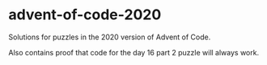 # advent-of-code-2020
Solutions for puzzles in the 2020 version of Advent of Code.

Also contains proof that code for the day 16 part 2 puzzle will always work.
